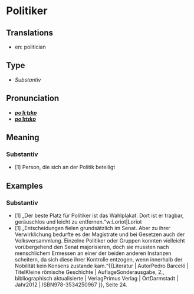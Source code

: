 # Politiker
## Translations
- en: politician
## Type
- _Substantiv_
## Pronunciation
- **_[poˈliːtɪkɐ](https://commons.wikimedia.org/wiki/File:De-Politiker.ogg)_**
- **_[poˈlɪtɪkɐ](https://commons.wikimedia.org/wiki/File:De-Politiker.ogg)_**
## Meaning
### Substantiv
- [1] Person, die sich an der Politik beteiligt
## Examples
### Substantiv
- [1] „Der beste Platz für Politiker ist das Wahlplakat. Dort ist er tragbar, geräuschlos und leicht zu entfernen.“<ref>w:Loriot|Loriot</ref>
- [1] „Entscheidungen fielen grundsätzlich im Senat. Aber zu ihrer Verwirklichung bedurfte es der Magistrate und bei Gesetzen auch der Volksversammlung. Einzelne Politiker oder Gruppen konnten vielleicht vorübergehend den Senat majorisieren, doch sie mussten nach menschlichem Ermessen an einer der beiden anderen Instanzen scheitern, da sich diese ihrer Kontrolle entzogen, wenn innerhalb der Nobilität kein Konsens zustande kam.“<ref>{{Literatur | AutorPedro Barceló | TitelKleine römische Geschichte | AuflageSonderausgabe, 2., bibliographisch aktualisierte | VerlagPrimus Verlag | OrtDarmstadt | Jahr2012 | ISBN978-3534250967 }}, Seite 24.</ref>
